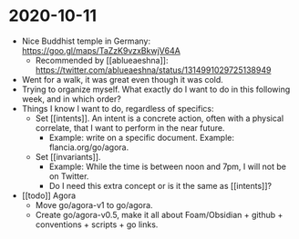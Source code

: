 # 2020-10-11

 - Nice Buddhist temple in Germany: https://goo.gl/maps/TaZzK9vzxBkwjV64A
   - Recommended by [[ablueaeshna]]: https://twitter.com/ablueaeshna/status/1314991029725138949
 - Went for a walk, it was great even though it was cold.
 - Trying to organize myself. What exactly do I want to do in this following week, and in which order?
 - Things I know I want to do, regardless of specifics:
   - Set [[intents]]. An intent is a concrete action, often with a physical correlate, that I want to perform in the near future.
     - Example: write on a specific document. Example: flancia.org/go/agora.
   - Set [[invariants]].
     - Example: While the time is between noon and 7pm, I will not be on Twitter.
     - Do I need this extra concept or is it the same as [[intents]]?
 - [[todo]] Agora
   - Move go/agora-v1 to go/agora.
   - Create go/agora-v0.5, make it all about Foam/Obsidian + github + conventions + scripts + go links.

